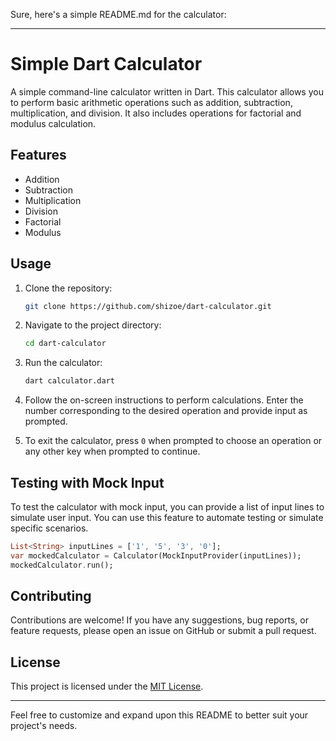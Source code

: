 Sure, here's a simple README.md for the calculator:

---

# Simple Dart Calculator

A simple command-line calculator written in Dart. This calculator allows you to perform basic arithmetic operations such as addition, subtraction, multiplication, and division. It also includes operations for factorial and modulus calculation.

## Features

- Addition
- Subtraction
- Multiplication
- Division
- Factorial
- Modulus

## Usage

1. Clone the repository:

   ```bash
   git clone https://github.com/shizoe/dart-calculator.git
   ```

2. Navigate to the project directory:

   ```bash
   cd dart-calculator
   ```

3. Run the calculator:

   ```bash
   dart calculator.dart
   ```

4. Follow the on-screen instructions to perform calculations. Enter the number corresponding to the desired operation and provide input as prompted.

5. To exit the calculator, press `0` when prompted to choose an operation or any other key when prompted to continue.

## Testing with Mock Input

To test the calculator with mock input, you can provide a list of input lines to simulate user input. You can use this feature to automate testing or simulate specific scenarios.

```dart
List<String> inputLines = ['1', '5', '3', '0'];
var mockedCalculator = Calculator(MockInputProvider(inputLines));
mockedCalculator.run();
```

## Contributing

Contributions are welcome! If you have any suggestions, bug reports, or feature requests, please open an issue on GitHub or submit a pull request.

## License

This project is licensed under the [MIT License](LICENSE).

---

Feel free to customize and expand upon this README to better suit your project's needs.
